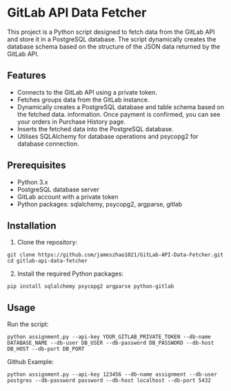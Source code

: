 # GitLab API Data Fetcher

This project is a Python script designed to fetch data from the GitLab API and store it in a PostgreSQL database. The script dynamically creates the database schema based on the structure of the JSON data returned by the GitLab API.

## Features

- Connects to the GitLab API using a private token.
- Fetches groups data from the GitLab instance.
- Dynamically creates a PostgreSQL database and table schema based on the fetched data. information. Once payment is confirmed, you can see your orders in Purchase History page.
- Inserts the fetched data into the PostgreSQL database. 
- Utilises SQLAlchemy for database operations and psycopg2 for database connection.  

## Prerequisites

- Python 3.x
- PostgreSQL database server
- GitLab account with a private token
- Python packages: sqlalchemy, psycopg2, argparse, gitlab 

## Installation

1. Clone the repository:
```
git clone https://github.com/jameszhao1021/GitLab-API-Data-Fetcher.git
cd gitlab-api-data-fetcher
```

2. Install the required Python packages:
```
pip install sqlalchemy psycopg2 argparse python-gitlab
```

## Usage

Run the script:
```
python assignment.py --api-key YOUR_GITLAB_PRIVATE_TOKEN --db-name DATABASE_NAME --db-user DB_USER --db-password DB_PASSWORD --db-host DB_HOST --db-port DB_PORT
```
Github Example:
```
python assignment.py --api-key 123456 --db-name assignment --db-user postgres --db-password password --db-host localhost --db-port 5432
```